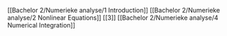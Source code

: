 [[Bachelor 2/Numerieke analyse/1 Introduction]]
[[Bachelor 2/Numerieke analyse/2 Nonlinear Equations]]
[[3]]
[[Bachelor 2/Numerieke analyse/4 Numerical Integration]]